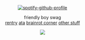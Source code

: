 <div align="center">

[![spotify-github-profile](https://spotify-github-profile.kittinanx.com/api/view?uid=kfi5edyqaxydewo7hoco748lu&cover_image=true&theme=natemoo-re&show_offline=false&background_color=121212&interchange=false&bar_color=53b14f&bar_color_cover=true)](https://github.com/kittinan/spotify-github-profile)  

    
friendly boy swag  
[rentry](https://rentry.co/prsk) [ata](https://isoru.atabook.org/) [brainrot corner](https://explosher.straw.page/) [other stuff](https://rentry.co/ika)

![](https://komarev.com/ghpvc/?username=isoru&label=fujos&style=flat-square&color=gray)

